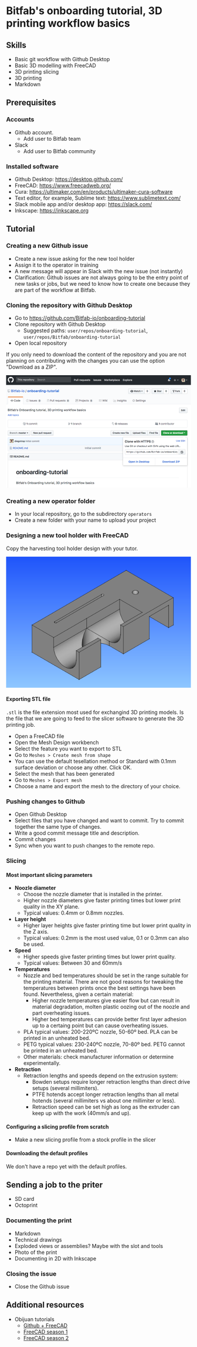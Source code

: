 # Bitfab's onboarding tutorial, 3D printing workflow basics


## Skills

* Basic git workflow with Github Desktop
* Basic 3D modelling with FreeCAD
* 3D printing slicing
* 3D printing
* Markdown


## Prerequisites


### Accounts

* Github account.
	* Add user to Bitfab team
* Slack
	* Add user to Bitfab community


### Installed software

* Github Desktop: https://desktop.github.com/
* FreeCAD: https://www.freecadweb.org/
* Cura: https://ultimaker.com/en/products/ultimaker-cura-software
* Text editor, for example, Sublime text: https://www.sublimetext.com/
* Slack mobile app and/or desktop app: https://slack.com/
* Inkscape: https://inkscape.org


## Tutorial


### Creating a new Github issue

* Create a new issue asking for the new tool holder
* Assign it to the operator in training
* A new message will appear in Slack with the new issue (not instantly)
* Clarification: Github issues are not always going to be the entry point of new tasks or jobs, but we need to know how to create one because they are part of the workflow at Bitfab.


### Cloning the repository with Github Desktop

* Go to https://github.com/Bitfab-io/onboarding-tutorial
* Clone repository with Github Desktop
	* Suggested paths: `user/repos/onboarding-tutorial`, `user/repos/Bitfab/onboarding-tutorial`
* Open local repository

If you only need to download the content of the repository and you are not planning on contributing with the changes you can use the option "Download as a ZIP".

![](https://raw.githubusercontent.com/Bitfab-io/onboarding-tutorial/master/media/clone_repo.png)

### Creating a new operator folder

* In your local repository, go to the subdirectory `operators`
* Create a new folder with your name to upload your project

### Designing a new tool holder with FreeCAD

Copy the harvesting tool holder design with your tutor.

![](https://github.com/Bitfab-io/onboarding-tutorial/raw/master/media/harvesting_tool_holder.png)

#### Exporting STL file

`.stl` is the file extension most used for exchangind 3D printing models. Is the file that we are going to feed to the slicer software to generate the 3D printing job.

* Open a FreeCAD file
* Open the Mesh Design workbench
* Select the feature you want to export to STL
* Go to `Meshes > Create mesh from shape`
* You can use the default tesellation method or Standard with 0.1mm surface deviation or choose any other. Click OK.
* Select the mesh that has been generated
* Go to `Meshes > Export mesh`
* Choose a name and export the mesh to the directory of your choice.

### Pushing changes to Github

* Open Github Desktop
* Select files that you have changed and want to commit. Try to commit together the same type of changes.
* Write a good commit message title and description.
* Commit changes
* Sync when you want to push changes to the remote repo.


### Slicing


#### Most important slicing parameters

* **Noozle diameter**
	* Choose the nozzle diameter that is installed in the printer.
	* Higher nozzle diameters give faster printing times but lower print quality in the XY plane.
	* Typical values: 0.4mm or 0.8mm nozzles.
* **Layer height**
	* Higher layer heights give faster printing time but lower print quality in the Z axis.
	* Typical values: 0.2mm is the most used value, 0.1 or 0.3mm can also be used.
* **Speed**
	* Higher speeds give faster printing times but lower print quality.
	* Typical values: Between 30 and 60mm/s
* **Temperatures**
	* Nozzle and bed temperatures should be set in the range suitable for the printing material. There are not good reasons for tweaking the temperatures between prints once the best settings have been found. Nevertheless, given a certain material: 
		* Higher nozzle temperatures give easier flow but can result in material degradation, molten plastic oozing out of the noozle and part overheating issues.
		* Higher bed temperatures can provide better first layer adhesion up to a certaing point but can cause overheating issues.
	* PLA typical values: 200-220ºC nozzle, 50-60º bed. PLA can be printed in an unheated bed.
	* PETG typical values: 230-240ºC nozzle, 70-80º bed. PETG cannot be printed in an unheated bed.
	* Other materials: check manufacturer information or determine experimentally.
* **Retraction**
	* Retraction lengths and speeds depend on the extrusion system:
		* Bowden setups require longer retraction lengths than direct drive setups (several millimiters).
		* PTFE hotends accept longer retraction lengths than all metal hotends (several millimiters vs about one millimiter or less).
		* Retraction speed can be set high as long as the extruder can keep up with the work (40mm/s and up).


#### Configuring a slicing profile from scratch

* Make a new slicing profile from a stock profile in the slicer


#### Downloading the default profiles

We don't have a repo yet with the default profiles.

## Sending a job to the priter

* SD card
* Octoprint

### Documenting the print

* Markdown
* Technical drawings
* Exploded views or assemblies? Maybe with the slot and tools
* Photo of the print
* Documenting in 2D with Inkscape

### Closing the issue

* Close the Github issue



## Additional resources

* Obijuan tutorials
	* [Github + FreeCAD](https://www.youtube.com/watch?v=7JCSnGJ5kkk&list=PLmnz0JqIMEzXThALT6gTUH1rlW1gS-GzU)
	* [FreeCAD season 1](https://www.youtube.com/watch?v=2_DbFzFV9D4&list=PLmnz0JqIMEzWQV-3ce9tVB_LFH9a91YHf)
	* [FreeCAD season 2](https://www.youtube.com/watch?v=tvevj-esu_E&list=PLmnz0JqIMEzUqEM-nxqhZoDaqszVXijOb)


